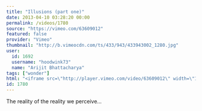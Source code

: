 ```yaml
---
title: "Illusions (part one)"
date: 2013-04-10 03:28:20 00:00
permalink: /videos/1780
source: "https://vimeo.com/63609012"
featured: false
provider: "Vimeo"
thumbnail: "http://b.vimeocdn.com/ts/433/943/433943002_1280.jpg"
user:
  id: 1692
  username: "hoodwink73"
  name: "Arijit Bhattacharya"
tags: ["wonder"]
html: "<iframe src=\"http://player.vimeo.com/video/63609012\" width=\"1920\" height=\"816\" frameborder=\"0\" webkitAllowFullScreen mozallowfullscreen allowFullScreen></iframe>"
id: 1780
---
```


The reality of the reality we perceive...